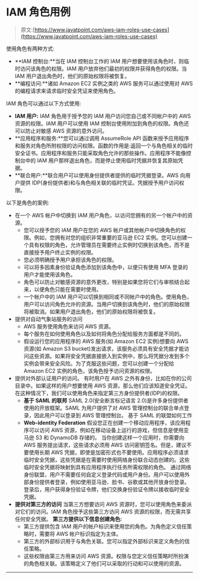 # IAM 角色用例

> 原文:[https://www.javatpoint.com/aws-iam-roles-use-cases](https://www.javatpoint.com/aws-iam-roles-use-cases)

使用角色有两种方式:

*   **IAM 控制台:**当在 IAM 控制台工作的 IAM 用户想要使用该角色时，则临时访问该角色的权限。IAM 用户放弃他们最初的权限并获得角色的权限。当 IAM 用户退出角色时，他们的原始权限将被恢复。
*   **编程访问:**诸如 Amazon EC2 实例之类的 AWS 服务可以通过使用对 AWS 的编程请求来请求临时安全凭证来使用角色。

IAM 角色可以通过以下方式使用:

*   **IAM 用户:** IAM 角色用于授予您的 IAM 用户访问您自己或不同帐户中的 AWS 资源的权限。IAM 用户可以使用 IAM 控制台使用附加到角色的权限。角色还可以防止对敏感 AWS 资源的意外访问。
*   **应用程序和服务:**您可以通过调用 AssumeRole API 函数来授予应用程序和服务对角色所附权限的访问权限。函数的作用是:返回一个与角色相关的临时安全证书。应用程序和服务只能采取角色允许的那些操作。应用程序不能像控制台中的 IAM 用户那样退出角色，而是停止使用临时凭据并恢复其原始凭据。
*   **联合用户:**联合用户可以使用身份提供者提供的临时凭据登录。AWS 向用户提供 IDP(身份提供者)和与角色相关联的临时凭证。凭据授予用户访问权限。

以下是角色的案例:

*   在一个 AWS 帐户中切换到 IAM 用户角色，以访问您拥有的另一个帐户中的资源。
    *   您可以授予您的 IAM 用户在您的 AWS 帐户或其他帐户中切换角色的权限。例如，您拥有对您的组织非常重要的亚马逊 EC2 实例。您可以创建一个具有权限的角色，允许管理员在需要终止实例时切换到该角色，而不是直接授予用户终止实例的权限。
    *   您必须明确授予用户承担该角色的权限。
    *   可以将多因素身份验证角色添加到该角色中，以便只有使用 MFA 登录的用户才能使用该角色。
    *   角色可以防止对敏感资源的意外更改，特别是如果您将它们与审核结合起来，以便角色只能在需要时使用。
    *   一个帐户中的 IAM 用户可以切换到相同或不同帐户中的角色。使用角色，用户可以访问角色允许的资源。当用户切换到该角色时，他们的原始权限将被取消。如果用户退出角色，他们的原始权限将被恢复。
*   提供对自动气象站服务的访问
    *   AWS 服务使用角色来访问 AWS 资源。
    *   每个服务在如何使用角色以及如何将角色分配给服务方面都是不同的。
    *   假设运行您的应用程序的 AWS 服务(如 Amazon EC2 实例)想要向 AWS 资源(如 Amazon S3 bucket)发出请求，该服务必须具有安全凭据才能访问这些资源。如果将安全凭据直接嵌入到实例中，那么将凭据分发到多个实例会带来安全风险。为了克服这些问题，您可以创建一个分配给 Amazon EC2 实例的角色，该角色授予访问资源的权限。
*   提供对外部认证用户的访问。
    有时用户在 AWS 之外有身份，比如在你的公司目录中。如果这样的用户想要使用 AWS 资源，那么他们应该知道安全凭证。在这种情况下，我们可以使用角色来指定第三方身份提供者(IDP)的权限。
    *   **基于 SAML 的联邦**
        SAML 2.0(安全断言标记语言 2.0)是许多身份提供者使用的开放框架。SAML 为用户提供了对 AWS 管理控制台的联合单点登录，因此用户可以登录到 AWS 管理控制台。
        基于 SAML 的联盟如何工作
    *   **Web-identity Federation**
        假设您正在创建一个移动应用程序，该应用程序可以访问 AWS 资源，例如在移动设备上运行的游戏，但信息是使用亚马逊 S3 和 DynamoDB 存储的。
        当你创建这样一个应用时，你需要向 AWS 服务提出请求，这些请求必须用 AWS 访问密钥签名。但是，建议不要使用长期 AWS 凭据，即使是加密形式也不要使用。应用程序必须请求临时安全凭据，这些凭据是在需要时使用网络身份联合动态创建的。这些临时安全凭据将映射到具有应用程序执行任务所需权限的角色。
        通过网络身份联盟，用户不需要任何自定义登录代码或用户身份。用户可以使用外部身份提供者登录，例如使用亚马逊、脸书、谷歌或其他开放身份登录。登录后，用户获得身份验证令牌，他们交换身份验证令牌以接收临时安全凭据。
*   **提供对第三方的访问**
    当第三方想要访问 AWS 资源时，您可以使用角色来委派对它们的访问。IAM 角色授予这些第三方访问 AWS 资源的权限，而无需共享任何安全凭据。
    **第三方提供以下信息创建角色:**
    *   第三方提供包含 IAM 用户的帐户标识来使用您的角色。为角色定义信任策略时，需要将 AWS 帐户标识指定为主体。
    *   第三方的外部标识用于与角色关联。您可以指定外部标识来定义角色的信任策略。
    *   这些权限由第三方用来访问 AWS 资源。权限与您定义信任策略时所扮演的角色相关联。该策略定义了他们可以采取的行动和可以使用的资源。

* * *